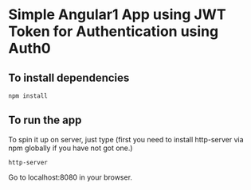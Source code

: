 # Simple Angular1 App using JWT Token for Authentication using Auth0

## To install dependencies
```
npm install
```

## To run the app
To spin it up on server, just type (first you need to install http-server via npm globally if you have not got one.)
```
http-server
```
Go to localhost:8080 in your browser.
